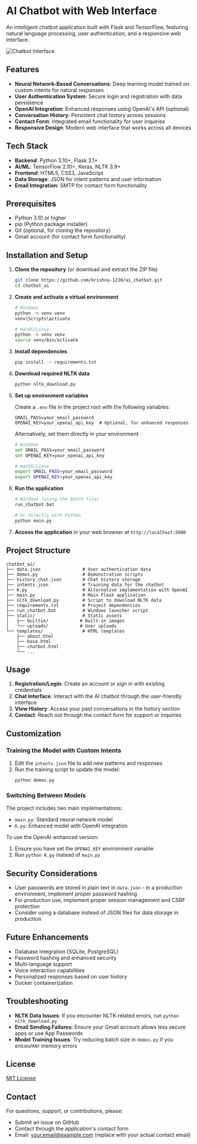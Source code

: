 # AI Chatbot with Web Interface

An intelligent chatbot application built with Flask and TensorFlow, featuring natural language processing, user authentication, and a responsive web interface.

![Chatbot Interface](static/builtin/chat.png)

## Features

- **Neural Network-Based Conversations**: Deep learning model trained on custom intents for natural responses
- **User Authentication System**: Secure login and registration with data persistence
- **OpenAI Integration**: Enhanced responses using OpenAI's API (optional)
- **Conversation History**: Persistent chat history across sessions
- **Contact Form**: Integrated email functionality for user inquiries
- **Responsive Design**: Modern web interface that works across all devices

## Tech Stack

- **Backend**: Python 3.10+, Flask 3.1+
- **AI/ML**: TensorFlow 2.10+, Keras, NLTK 3.9+
- **Frontend**: HTML5, CSS3, JavaScript
- **Data Storage**: JSON for intent patterns and user information
- **Email Integration**: SMTP for contact form functionality

## Prerequisites

- Python 3.10 or higher
- pip (Python package installer)
- Git (optional, for cloning the repository)
- Gmail account (for contact form functionality)

## Installation and Setup

1. **Clone the repository** (or download and extract the ZIP file)
   ```bash
   git clone https://github.com/krishna-1230/ai_chatbot.git
   cd chatbot_ai
   ```

2. **Create and activate a virtual environment**
   ```bash
   # Windows
   python -m venv venv
   venv\Scripts\activate

   # macOS/Linux
   python -m venv venv
   source venv/bin/activate
   ```

3. **Install dependencies**
   ```bash
   pip install -r requirements.txt
   ```

4. **Download required NLTK data**
   ```bash
   python nltk_download.py
   ```

5. **Set up environment variables**
   
   Create a `.env` file in the project root with the following variables:
   ```
   GMAIL_PASS=your_email_password
   OPENAI_KEY=your_openai_api_key  # Optional, for enhanced responses
   ```

   Alternatively, set them directly in your environment:
   ```bash
   # Windows
   set GMAIL_PASS=your_email_password
   set OPENAI_KEY=your_openai_api_key

   # macOS/Linux
   export GMAIL_PASS=your_email_password
   export OPENAI_KEY=your_openai_api_key
   ```

6. **Run the application**
   ```bash
   # Windows (using the batch file)
   run_chatbot.bat
   
   # Or directly with Python
   python main.py
   ```

7. **Access the application** in your web browser at `http://localhost:5000`

## Project Structure

```
chatbot_ai/
├── data.json                # User authentication data
├── demos.py                 # Demonstration scripts
├── history_chat.json        # Chat history storage
├── intents.json             # Training data for the chatbot
├── K.py                     # Alternative implementation with OpenAI
├── main.py                  # Main Flask application
├── nltk_download.py         # Script to download NLTK data
├── requirements.txt         # Project dependencies
├── run_chatbot.bat          # Windows launcher script
├── static/                  # Static assets
│   ├── builtin/            # Built-in images
│   └── uploads/            # User uploads
└── templates/               # HTML templates
    ├── about.html
    ├── base.html
    ├── chatbot.html
    └── ...
```

## Usage

1. **Registration/Login**: Create an account or sign in with existing credentials
2. **Chat Interface**: Interact with the AI chatbot through the user-friendly interface
3. **View History**: Access your past conversations in the history section
4. **Contact**: Reach out through the contact form for support or inquiries

## Customization

### Training the Model with Custom Intents

1. Edit the `intents.json` file to add new patterns and responses
2. Run the training script to update the model:
   ```bash
   python demos.py
   ```

### Switching Between Models

The project includes two main implementations:
- `main.py`: Standard neural network model
- `K.py`: Enhanced model with OpenAI integration

To use the OpenAI-enhanced version:
1. Ensure you have set the `OPENAI_KEY` environment variable
2. Run `python K.py` instead of `main.py`

## Security Considerations

- User passwords are stored in plain text in `data.json` - in a production environment, implement proper password hashing
- For production use, implement proper session management and CSRF protection
- Consider using a database instead of JSON files for data storage in production

## Future Enhancements

- Database integration (SQLite, PostgreSQL)
- Password hashing and enhanced security
- Multi-language support
- Voice interaction capabilities
- Personalized responses based on user history
- Docker containerization

## Troubleshooting

- **NLTK Data Issues**: If you encounter NLTK-related errors, run `python nltk_download.py`
- **Email Sending Failures**: Ensure your Gmail account allows less secure apps or use App Passwords
- **Model Training Issues**: Try reducing batch size in `demos.py` if you encounter memory errors

## License

[MIT License](LICENSE)

## Contact

For questions, support, or contributions, please:
- Submit an issue on GitHub
- Contact through the application's contact form
- Email: your.email@example.com (replace with your actual contact email) 